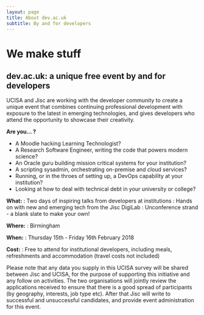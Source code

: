 ```yaml
---
layout: page
title: About dev.ac.uk
subtitle: By and for developers
---
```

# We make stuff
## dev.ac.uk: a unique free event by and for developers

UCISA and Jisc are working with the developer community to create a unique event that combines continuing professional development with exposure to the latest in emerging technologies, and gives developers who attend the opportunity to showcase their creativity.
 
__Are you... ?__
 * A Moodle hacking Learning Technologist?
 * A Research Software Engineer, writing the code that powers modern science?
 * An Oracle guru building mission critical systems for your institution?
 * A scripting sysadmin, orchestrating on-premise and cloud services?
 * Running, or in the throes of setting up, a DevOps capability at your institution?
 * Looking at how to deal with technical debt in your university or college?

__What:__
: Two days of inspiring talks from developers at institutions
: Hands on with new and emerging tech from the Jisc DigiLab
: Unconference strand - a blank slate to make your own!

__Where:__
: Birmingham

__When:__
: Thursday 15th - Friday 16th February 2018

__Cost:__
: Free to attend for institutional developers, including meals, refreshments and accommodation (travel costs not included)

Please note that any data you supply in this UCISA survey will be shared between Jisc and UCISA, for the purpose of supporting this initiative and any follow on activities.    The two organisations will jointly review the applications received to ensure that there is a good spread of participants (by geography, interests, job type etc).  After that Jisc will write to successful and unsuccessful candidates, and provide event administration for this event.

